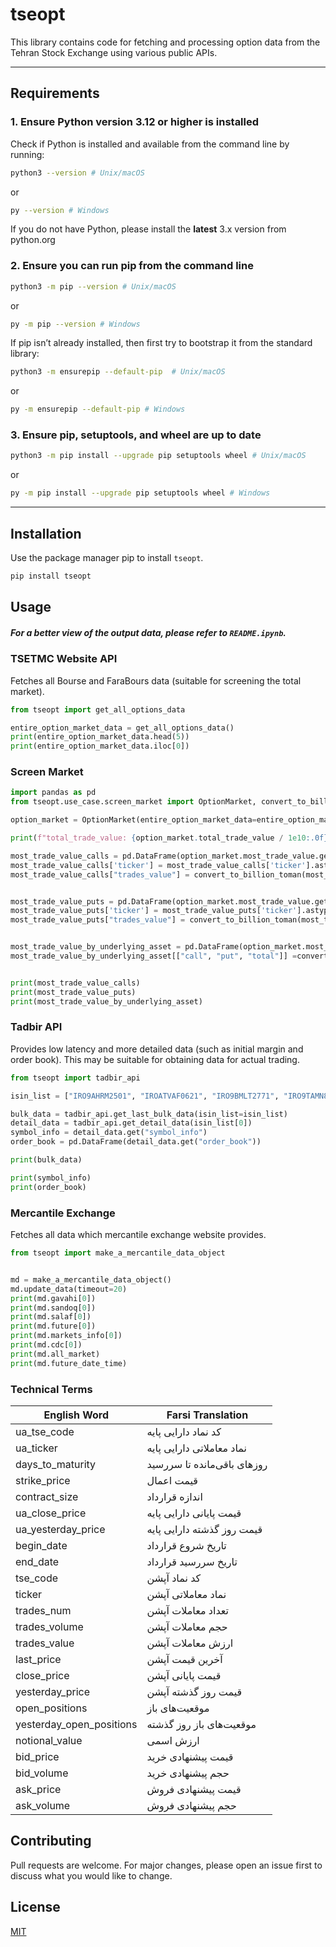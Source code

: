 # tseopt

This library contains code for fetching and processing option data from the Tehran Stock Exchange using various public APIs.

---
## Requirements
### 1. Ensure Python version 3.12 or higher is installed

Check if Python is installed and available from the command line by running:

```bash
python3 --version # Unix/macOS
```
or
```bash
py --version # Windows
```
If you do not have Python, please install the **latest** 3.x version from python.org 


### 2. Ensure you can run pip from the command line

```bash
python3 -m pip --version # Unix/macOS
```
or

```bash
py -m pip --version # Windows
```

If pip isn’t already installed, then first try to bootstrap it from the standard library:
```bash
python3 -m ensurepip --default-pip  # Unix/macOS
```
or

```bash
py -m ensurepip --default-pip # Windows
```


### 3. Ensure pip, setuptools, and wheel are up to date

```bash
python3 -m pip install --upgrade pip setuptools wheel # Unix/macOS
```
or
```bash
py -m pip install --upgrade pip setuptools wheel # Windows
```
---

## Installation

Use the package manager pip to install `tseopt`.

```bash
pip install tseopt
```

## Usage
##### For a better view of the output data, please refer to `README.ipynb`.


### TSETMC Website API
Fetches all Bourse and FaraBours data (suitable for screening the total market).
```python
from tseopt import get_all_options_data

entire_option_market_data = get_all_options_data()
print(entire_option_market_data.head(5))
print(entire_option_market_data.iloc[0])

```

### Screen Market

```python
import pandas as pd
from tseopt.use_case.screen_market import OptionMarket, convert_to_billion_toman

option_market = OptionMarket(entire_option_market_data=entire_option_market_data)

print(f"total_trade_value: {option_market.total_trade_value / 1e10:.0f} B Toman", end="\n\n")

most_trade_value_calls = pd.DataFrame(option_market.most_trade_value.get("call"))
most_trade_value_calls['ticker'] = most_trade_value_calls['ticker'].astype(str)
most_trade_value_calls["trades_value"] = convert_to_billion_toman(most_trade_value_calls["trades_value"])


most_trade_value_puts = pd.DataFrame(option_market.most_trade_value.get("put"))
most_trade_value_puts['ticker'] = most_trade_value_puts['ticker'].astype(str)
most_trade_value_puts["trades_value"] = convert_to_billion_toman(most_trade_value_puts["trades_value"])


most_trade_value_by_underlying_asset = pd.DataFrame(option_market.most_trade_value_by_underlying_asset)
most_trade_value_by_underlying_asset[["call", "put", "total"]] =convert_to_billion_toman(most_trade_value_by_underlying_asset[["call", "put", "total"]])


print(most_trade_value_calls)
print(most_trade_value_puts)
print(most_trade_value_by_underlying_asset)

```

### Tadbir API
Provides low latency and more detailed data (such as initial margin and order book). This may be suitable for obtaining data for actual trading.
```python
from tseopt import tadbir_api

isin_list = ["IRO9AHRM2501", "IROATVAF0621", "IRO9BMLT2771", "IRO9TAMN8991", "IRO9IKCO81M1"]

bulk_data = tadbir_api.get_last_bulk_data(isin_list=isin_list)
detail_data = tadbir_api.get_detail_data(isin_list[0])
symbol_info = detail_data.get("symbol_info")
order_book = pd.DataFrame(detail_data.get("order_book"))

print(bulk_data)

print(symbol_info)
print(order_book)

```

### Mercantile Exchange
Fetches all data which mercantile exchange website provides.
```python
from tseopt import make_a_mercantile_data_object


md = make_a_mercantile_data_object()
md.update_data(timeout=20)
print(md.gavahi[0])
print(md.sandoq[0])
print(md.salaf[0])
print(md.future[0])
print(md.markets_info[0])
print(md.cdc[0])
print(md.all_market)
print(md.future_date_time)

```

### Technical Terms


| English Word           | Farsi Translation           |
|-----------------------|-----------------------------|
| ua_tse_code           | کد نماد دارایی پایه         |
| ua_ticker             | نماد معاملاتی دارایی پایه   |
| days_to_maturity      | روزهای باقی‌مانده تا سررسید |
| strike_price          | قیمت اعمال                  |
| contract_size         | اندازه قرارداد              |
| ua_close_price        | قیمت پایانی دارایی پایه     |
| ua_yesterday_price    | قیمت روز گذشته دارایی پایه  |
| begin_date            | تاریخ شروع قرارداد          |
| end_date              | تاریخ سررسید قرارداد        |
| tse_code              | کد نماد آپشن                |
| ticker                | نماد معاملاتی آپشن              |
| trades_num            | تعداد معاملات آپشن              |
| trades_volume         | حجم معاملات آپشن                |
| trades_value          | ارزش معاملات آپشن               |
| last_price            | آخرین قیمت آپشن                 |
| close_price           | قیمت پایانی آپشن                |
| yesterday_price       | قیمت روز گذشته آپشن             |
| open_positions        | موقعیت‌های باز              |
| yesterday_open_positions | موقعیت‌های باز روز گذشته    |
| notional_value        | ارزش اسمی                   |
| bid_price             | قیمت پیشنهادی خرید          |
| bid_volume            | حجم پیشنهادی خرید           |
| ask_price             | قیمت پیشنهادی فروش          |
| ask_volume            | حجم پیشنهادی فروش           |


## Contributing

Pull requests are welcome. For major changes, please open an issue first
to discuss what you would like to change.

## License

[MIT](https://choosealicense.com/licenses/mit/)